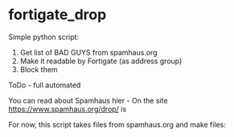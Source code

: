 # fortigate_drop
Simple python script:
1. Get list of BAD GUYS from spamhaus.org
2. Make it readable by Fortigate (as address group)
3. Block them

ToDo - full automated

You can read about Spamhaus hier - 
On the site https://www.spamhaus.org/drop/ is 


For now, this script takes files from spamhaus.org and make files:
